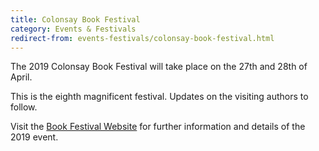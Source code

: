 ```yaml
---
title: Colonsay Book Festival
category: Events & Festivals
redirect-from: events-festivals/colonsay-book-festival.html
---
```


The 2019 Colonsay Book Festival will take place on the 27th and 28th of April.

This is the eighth magnificent festival. Updates on the visiting authors to follow.

Visit the [Book Festival Website](http://www.colonsaybookfestival.org.uk/festival/) for further information and details of the 2019 event.